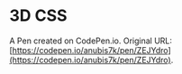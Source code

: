 # 3D CSS

A Pen created on CodePen.io. Original URL: [https://codepen.io/anubis7k/pen/ZEJYdro](https://codepen.io/anubis7k/pen/ZEJYdro).



